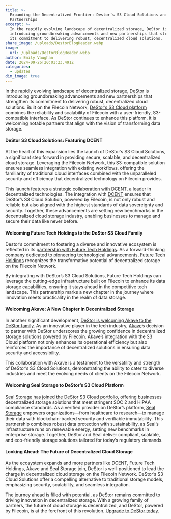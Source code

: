 ```yaml
---
title: >-
  Expanding the Decentralized Frontier: Destor’s S3 Cloud Solutions and New
  Partnerships
excerpt: >-
  In the rapidly evolving landscape of decentralized storage, DeStor is
  introducing groundbreaking advancements and new partnerships that strengthen
  its commitment to delivering robust, decentralized cloud solutions.
share_image: /uploads/DestorBlogHeader.webp
image:
  url: /uploads/DestorBlogHeader.webp
author: Emily Vaughan
date: 2024-09-26T20:01:23.491Z
categories:
  - updates
dim_image: true
---
```


In the rapidly evolving landscape of decentralized storage, [DeStor](https://destor.com/) is introducing groundbreaking advancements and new partnerships that strengthen its commitment to delivering robust, decentralized cloud solutions. Built on the Filecoin Network, [DeStor’s S3 Cloud platform](https://destor.com/products/s3-cloud) combines the reliability and scalability of Filecoin with a user-friendly, S3-compatible interface. As DeStor continues to enhance this platform, it is welcoming notable partners that align with the vision of transforming data storage.

#### DeStor S3 Cloud Solutions: Featuring DCENT

At the heart of this expansion lies the launch of DeStor’s S3 Cloud Solutions, a significant step forward in providing secure, scalable, and decentralized cloud storage. Leveraging the Filecoin Network, this S3-compatible solution ensures seamless integration with existing workflows, offering the familiarity of traditional cloud interfaces combined with the unparalleled security and efficiency that decentralized technology on Filecoin provides.

This launch features a [strategic collaboration with DCENT](https://destor.com/resources/blog/destor-launches-s3-cloud-solutions-in-partnership-with-dcent), a leader in decentralized technologies. The integration with [DCENT](https://dcent.nl/) ensures that DeStor’s S3 Cloud Solution, powered by Filecoin, is not only robust and reliable but also aligned with the highest standards of data sovereignty and security. Together, these advancements are setting new benchmarks in the decentralized cloud storage industry, enabling businesses to manage and secure their data like never before.

#### Welcoming Future Tech Holdings to the DeStor S3 Cloud Family

Destor’s commitment to fostering a diverse and innovative ecosystem is reflected in its [partnership with Future Tech Holdings](https://destor.com/resources/blog/welcoming-future-tech-holdings-to-the-destor-s3-cloud-family). As a forward-thinking company dedicated to pioneering technological advancements, [Future Tech Holdings](https://destor.com/destor-directory-future-tech-holdings) recognizes the transformative potential of decentralized storage on the Filecoin Network.

By integrating with DeStor’s S3 Cloud Solutions, Future Tech Holdings can leverage the cutting-edge infrastructure built on Filecoin to enhance its data storage capabilities, ensuring it stays ahead in the competitive tech landscape. This partnership marks a new chapter in the journey where innovation meets practicality in the realm of data storage.

#### Welcoming Akave: A New Chapter in Decentralized Storage

In another significant development, [DeStor is welcoming Akave to the DeStor family](https://destor.com/resources/blog/welcoming-akave-to-the-destor-family-a-new-chapter-in-decentralized-storage). As an innovative player in the tech industry, [Akave](https://www.akave.ai/)’s decision to partner with DeStor underscores the growing confidence in decentralized storage solutions powered by Filecoin. Akave’s integration with the S3 Cloud platform not only enhances its operational efficiency but also reinforces the importance of decentralized solutions in ensuring data security and accessibility.

This collaboration with Akave is a testament to the versatility and strength of DeStor’s S3 Cloud Solutions, demonstrating the ability to cater to diverse industries and meet the evolving needs of clients on the Filecoin Network.

#### Welcoming Seal Storage to DeStor’s S3 Cloud Platform

[Seal Storage has joined the DeStor S3 Cloud portfolio](https://destor.com/resources/blog/seal-storage-joins-destors-s3-cloud-solutions-portfolio), offering businesses decentralized storage solutions that meet stringent SOC 2 and HIPAA compliance standards. As a verified provider on DeStor’s platform, [Seal Storage](https://destor.com/destor-directory-seal-storage) empowers organizations—from healthcare to research—to manage their data with blockchain-backed security and verifiable immutability. This partnership combines robust data protection with sustainability, as Seal’s infrastructure runs on renewable energy, setting new benchmarks in enterprise storage. Together, DeStor and Seal deliver compliant, scalable, and eco-friendly storage solutions tailored for today’s regulatory demands.

#### Looking Ahead: The Future of Decentralized Cloud Storage

As the ecosystem expands and more partners like DCENT, Future Tech Holdings, Akave and Seal Storage join, DeStor is well-positioned to lead the charge in decentralized cloud storage on the Filecoin Network. DeStor’s S3 Cloud Solutions offer a compelling alternative to traditional storage models, emphasizing security, scalability, and seamless integration.

The journey ahead is filled with potential, as DeStor remains committed to driving innovation in decentralized storage. With a growing family of partners, the future of cloud storage is decentralized, and DeStor, powered by Filecoin, is at the forefront of this revolution. [Upgrade to DeStor today](https://destor.com/how-it-works).
